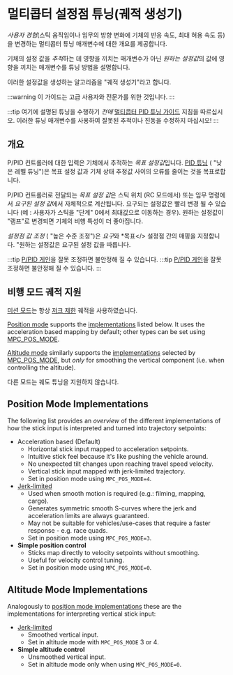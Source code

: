 # 멀티콥터 설정점 튜닝(궤적 생성기)

*사용자 경험*(스틱 움직임이나 임무의 방향 변화에 기체의 반응 속도, 최대 허용 속도 등)을 변경하는 멀티콥터 튜닝 매개변수에 대한 개요를 제공합니다.

기체의 설정 값을 *추적*하는 데 영향을 끼치는 매개변수가 아닌 *원하는 설정값*의 값에 영향을 끼치는 매개변수를 튜닝 방법을 설명합니다.

이러한 설정값을 생성하는 알고리즘을 "궤적 생성기"라고 합니다.

:::warning
이 가이드는 고급 사용자와 전문가를 위한 것입니다.
:::

:::tip
여기에 설명된 튜닝을 수행하기 *전에* [멀티콥터 PID 튜닝 가이드](../config_mc/pid_tuning_guide_multicopter.md) 지침을 따르십시오. 이러한 튜닝 매개변수를 사용하여 잘못된 추적이나 진동을 수정하지 마십시오!
:::

## 개요

P/PID 컨트롤러에 대한 입력은 기체에서 추적하는 *목표 설정값*입니다. [PID 튜닝](../config_mc/pid_tuning_guide_multicopter.md) ( "낮은 레벨 튜닝")은 목표 설정 값과 기체 상태 추정값 사이의 오류를 줄이는 것을 목표로합니다.

P/PID 컨트롤러로 전달되는 *목표 설정 값*은 스틱 위치 (RC 모드에서) 또는 임무 명령에서 *요구된 설정 값*에서 자체적으로 계산됩니다. 요구되는 설정값은 빨리 변경 될 수 있습니다 (예 : 사용자가 스틱을 "단계" 0에서 최대값으로 이동하는 경우). 원하는 설정값이 "램프"로 변경되면 기체의 비행 특성이 더 좋아집니다.

*설정점 값 조정* ( "높은 수준 조정")은 *요구*와 *목표</> 설정점 간의 매핑을 지정합니다. "원하는 설정값은 요구된 설정 값을 따릅니다.

:::tip
[P/PID 게인](../config_mc/pid_tuning_guide_multicopter.md)을 잘못 조정하면 불안정해 질 수 있습니다. :::tip [P/PID 게인](../config_mc/pid_tuning_guide_multicopter.md)을 잘못 조정하면 불안정해 질 수 있습니다.
:::

<a id="modes"></a>
## 비행 모드 궤적 지원

[미션 모드](../flight_modes/mission.md)는 항상 [저크 제한](../config_mc/mc_jerk_limited_type_trajectory.md) 궤적을 사용하였습니다.

[Position mode](../flight_modes/position_mc.md) supports the [implementations](#position-mode-implementations) listed below. It uses the acceleration based mapping by default; other types can be set using [MPC_POS_MODE](../advanced_config/parameter_reference.md#MPC_POS_MODE).

[Altitude mode](../flight_modes/altitude_mc.md) similarly supports the [implementations](#altitude-mode-implementations) selected by [MPC_POS_MODE](../advanced_config/parameter_reference.md#MPC_POS_MODE), but *only* for smoothing the vertical component (i.e. when controlling the altitude).

다른 모드는 궤도 튜닝을 지원하지 않습니다.

## Position Mode Implementations

The following list provides an *overview* of the different implementations of how the stick input is interpreted and turned into trajectory setpoints:

- Acceleration based (Default)
  - Horizontal stick input mapped to acceleration setpoints.
  - Intuitive stick feel because it's like pushing the vehicle around.
  - No unexpected tilt changes upon reaching travel speed velocity.
  - Vertical stick input mapped with jerk-limited trajectory.
  - Set in position mode using `MPC_POS_MODE=4`.
- [Jerk-limited](../config_mc/mc_jerk_limited_type_trajectory.md)
  - Used when smooth motion is required (e.g.: filming, mapping, cargo).
  - Generates symmetric smooth S-curves where the jerk and acceleration limits are always guaranteed.
  - May not be suitable for vehicles/use-cases that require a faster response - e.g. race quads.
  - Set in position mode using `MPC_POS_MODE=3`.
- **Simple position control**
  - Sticks map directly to velocity setpoints without smoothing.
  - Useful for velocity control tuning.
  - Set in position mode using `MPC_POS_MODE=0`.

## Altitude Mode Implementations

Analogously to [position mode implementations](#position-mode-implementations) these are the implementations for interpreting vertical stick input:

- [Jerk-limited](../config_mc/mc_jerk_limited_type_trajectory.md)
  - Smoothed vertical input.
  - Set in altitude mode with `MPC_POS_MODE` 3 or 4.
- **Simple altitude control**
  - Unsmoothed vertical input.
  - Set in altitude mode only when using `MPC_POS_MODE=0`.
